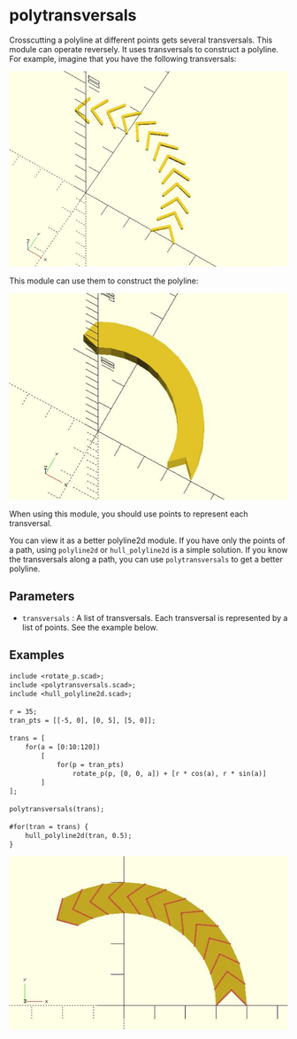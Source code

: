 # polytransversals

Crosscutting a polyline at different points gets several transversals. This module can operate reversely. It uses transversals to construct a polyline. For example, imagine that you have the following transversals:

![polytransversals](images/lib-polytransversals-1.JPG)

This module can use them to construct the polyline:

![polytransversals](images/lib-polytransversals-2.JPG)

When using this module, you should use points to represent each transversal. 

You can view it as a better polyline2d module. If you have only the points of a path, using `polyline2d` or `hull_polyline2d` is a simple solution. If you know the transversals along a path, you can use `polytransversals` to get a better polyline.

## Parameters

- `transversals` : A list of transversals. Each transversal is represented by a list of points. See the example below.

## Examples

	include <rotate_p.scad>;
	include <polytransversals.scad>;
	include <hull_polyline2d.scad>;
	
	r = 35;    
	tran_pts = [[-5, 0], [0, 5], [5, 0]];
	
	trans = [
	    for(a = [0:10:120])
	        [
	            for(p = tran_pts) 
	                rotate_p(p, [0, 0, a]) + [r * cos(a), r * sin(a)]
	        ]
	];
	
	polytransversals(trans);
	
	#for(tran = trans) {
	    hull_polyline2d(tran, 0.5);
	}

![polytransversals](images/lib-polytransversals-3.JPG)
